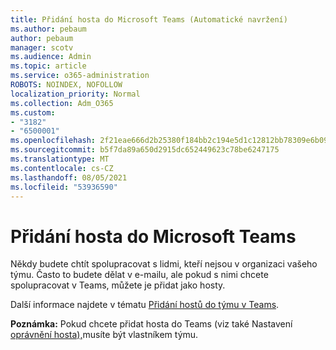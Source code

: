```yaml
---
title: Přidání hosta do Microsoft Teams (Automatické navržení)
ms.author: pebaum
author: pebaum
manager: scotv
ms.audience: Admin
ms.topic: article
ms.service: o365-administration
ROBOTS: NOINDEX, NOFOLLOW
localization_priority: Normal
ms.collection: Adm_O365
ms.custom:
- "3182"
- "6500001"
ms.openlocfilehash: 2f21eae666d2b25380f184bb2c194e5d1c12812bb78309e6b09f9f497163b8c8
ms.sourcegitcommit: b5f7da89a650d2915dc652449623c78be6247175
ms.translationtype: MT
ms.contentlocale: cs-CZ
ms.lasthandoff: 08/05/2021
ms.locfileid: "53936590"
---
```

# <a name="add-a-guest-to-microsoft-teams"></a>Přidání hosta do Microsoft Teams

Někdy budete chtít spolupracovat s lidmi, kteří nejsou v organizaci vašeho týmu. Často to budete dělat v e-mailu, ale pokud s nimi chcete spolupracovat v Teams, můžete je přidat jako hosty.

Další informace najdete v tématu [Přidání hostů do týmu v Teams](https://support.office.com/article/add-guests-to-a-team-in-teams-fccb4fa6-f864-4508-bdde-256e7384a14f#ID0EAABAAA=Desktop).

**Poznámka:** Pokud chcete přidat hosta do Teams (viz také Nastavení [oprávnění hosta),](https://support.office.com/article/set-guest-permissions-for-channels-in-teams-4756c468-2746-4bfd-a582-736d55fcc169)musíte být vlastníkem týmu.